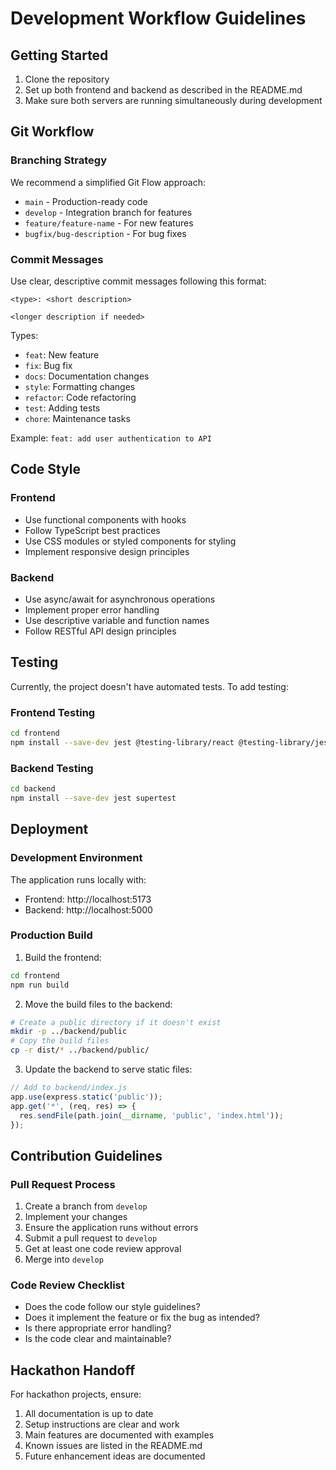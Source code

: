 # Development Workflow Guidelines

## Getting Started

1. Clone the repository
2. Set up both frontend and backend as described in the README.md
3. Make sure both servers are running simultaneously during development

## Git Workflow

### Branching Strategy

We recommend a simplified Git Flow approach:

- `main` - Production-ready code
- `develop` - Integration branch for features
- `feature/feature-name` - For new features
- `bugfix/bug-description` - For bug fixes

### Commit Messages

Use clear, descriptive commit messages following this format:
```
<type>: <short description>

<longer description if needed>
```

Types:
- `feat`: New feature
- `fix`: Bug fix
- `docs`: Documentation changes
- `style`: Formatting changes
- `refactor`: Code refactoring
- `test`: Adding tests
- `chore`: Maintenance tasks

Example: `feat: add user authentication to API`

## Code Style

### Frontend

- Use functional components with hooks
- Follow TypeScript best practices
- Use CSS modules or styled components for styling
- Implement responsive design principles

### Backend

- Use async/await for asynchronous operations
- Implement proper error handling
- Use descriptive variable and function names
- Follow RESTful API design principles

## Testing

Currently, the project doesn't have automated tests. To add testing:

### Frontend Testing

```bash
cd frontend
npm install --save-dev jest @testing-library/react @testing-library/jest-dom
```

### Backend Testing

```bash
cd backend
npm install --save-dev jest supertest
```

## Deployment

### Development Environment

The application runs locally with:
- Frontend: http://localhost:5173
- Backend: http://localhost:5000

### Production Build

1. Build the frontend:
```bash
cd frontend
npm run build
```

2. Move the build files to the backend:
```bash
# Create a public directory if it doesn't exist
mkdir -p ../backend/public
# Copy the build files
cp -r dist/* ../backend/public/
```

3. Update the backend to serve static files:
```javascript
// Add to backend/index.js
app.use(express.static('public'));
app.get('*', (req, res) => {
  res.sendFile(path.join(__dirname, 'public', 'index.html'));
});
```

## Contribution Guidelines

### Pull Request Process

1. Create a branch from `develop`
2. Implement your changes
3. Ensure the application runs without errors
4. Submit a pull request to `develop`
5. Get at least one code review approval
6. Merge into `develop`

### Code Review Checklist

- Does the code follow our style guidelines?
- Does it implement the feature or fix the bug as intended?
- Is there appropriate error handling?
- Is the code clear and maintainable?

## Hackathon Handoff

For hackathon projects, ensure:

1. All documentation is up to date
2. Setup instructions are clear and work
3. Main features are documented with examples
4. Known issues are listed in the README.md
5. Future enhancement ideas are documented 